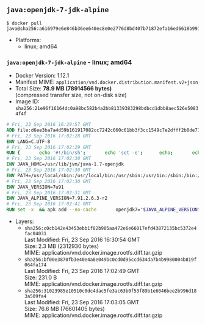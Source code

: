 ## `java:openjdk-7-jdk-alpine`

```console
$ docker pull java@sha256:a616979e6e846b36ee640ec8e0e2776d8bd407b71872efa16ed6618b9918fa58
```

-	Platforms:
	-	linux; amd64

### `java:openjdk-7-jdk-alpine` - linux; amd64

-	Docker Version: 1.12.1
-	Manifest MIME: `application/vnd.docker.distribution.manifest.v2+json`
-	Total Size: **78.9 MB (78914566 bytes)**  
	(compressed transfer size, not on-disk size)
-	Image ID: `sha256:21e96f16164dc0a98bc582b4a2bb81339383298bdbcd1dbb8aec526e50834f4f`

```dockerfile
# Fri, 23 Sep 2016 16:29:57 GMT
ADD file:d6ee3ba7a4d59b161917082cc7242c660c61bb3f3cc1549c7e2dfff2b0de7104 in / 
# Fri, 23 Sep 2016 17:02:28 GMT
ENV LANG=C.UTF-8
# Fri, 23 Sep 2016 17:02:29 GMT
RUN { 		echo '#!/bin/sh'; 		echo 'set -e'; 		echo; 		echo 'dirname "$(dirname "$(readlink -f "$(which javac || which java)")")"'; 	} > /usr/local/bin/docker-java-home 	&& chmod +x /usr/local/bin/docker-java-home
# Fri, 23 Sep 2016 17:02:30 GMT
ENV JAVA_HOME=/usr/lib/jvm/java-1.7-openjdk
# Fri, 23 Sep 2016 17:02:30 GMT
ENV PATH=/usr/local/sbin:/usr/local/bin:/usr/sbin:/usr/bin:/sbin:/bin:/usr/lib/jvm/java-1.7-openjdk/jre/bin:/usr/lib/jvm/java-1.7-openjdk/bin
# Fri, 23 Sep 2016 17:02:30 GMT
ENV JAVA_VERSION=7u91
# Fri, 23 Sep 2016 17:02:31 GMT
ENV JAVA_ALPINE_VERSION=7.91.2.6.3-r2
# Fri, 23 Sep 2016 17:02:41 GMT
RUN set -x 	&& apk add --no-cache 		openjdk7="$JAVA_ALPINE_VERSION" 	&& [ "$JAVA_HOME" = "$(docker-java-home)" ]
```

-	Layers:
	-	`sha256:c0cb142e43453ebb1f82b905aa472e6e66017efd43872135bc5372e4fac04031`  
		Last Modified: Fri, 23 Sep 2016 16:30:54 GMT  
		Size: 2.3 MB (2312930 bytes)  
		MIME: application/vnd.docker.image.rootfs.diff.tar.gzip
	-	`sha256:bf00e3870fb3e40e4a8e049bc0cd0d95ccd634da7b4b9980004b819f064fa174`  
		Last Modified: Fri, 23 Sep 2016 17:02:49 GMT  
		Size: 231.0 B  
		MIME: application/vnd.docker.image.rootfs.diff.tar.gzip
	-	`sha256:31023985e10510c0dc4dac5fe3ac63b0f53f89b1e6046bee2b996d183a509fa4`  
		Last Modified: Fri, 23 Sep 2016 17:03:05 GMT  
		Size: 76.6 MB (76601405 bytes)  
		MIME: application/vnd.docker.image.rootfs.diff.tar.gzip
